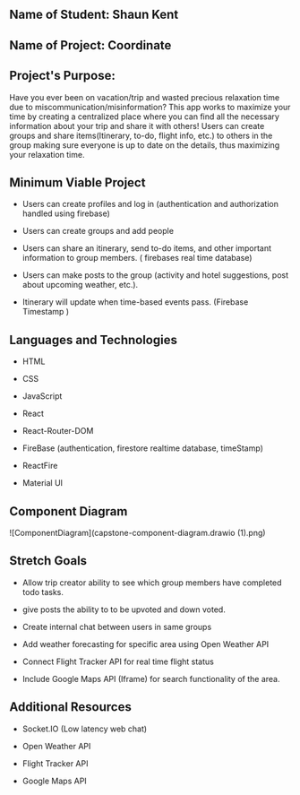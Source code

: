 ## Name of Student: Shaun Kent

## Name of Project: Coordinate

## Project's Purpose:

Have you ever been on vacation/trip and wasted precious relaxation time due to miscommunication/misinformation? This app works to maximize your time by creating a centralized place where you can find all the necessary information about your trip and share it with others! Users can create groups and share items(Itinerary, to-do, flight info, etc.) to others in the group making sure everyone is up to date on the details, thus maximizing your relaxation time.  

## Minimum Viable Project

* Users can create profiles and log in (authentication and authorization handled using firebase)  

* Users can create groups and add people

* Users can share an itinerary, send to-do items, and other important information to group members. ( firebases real time database)

* Users can make posts to the group (activity and hotel suggestions, post about upcoming weather, etc.). 

* Itinerary will update when time-based events pass. (Firebase Timestamp )

## Languages and Technologies

* HTML

* CSS

* JavaScript

* React

* React-Router-DOM

* FireBase (authentication, firestore realtime database, timeStamp)

* ReactFire 

* Material UI

## Component Diagram

![ComponentDiagram](capstone-component-diagram.drawio (1).png)

## Stretch Goals
* Allow trip creator ability to see which group members have completed todo tasks.

* give posts the ability to to be upvoted and down voted.

* Create internal chat between users in same groups

* Add weather forecasting for specific area using Open Weather API

* Connect Flight Tracker API for real time flight status

* Include Google Maps API (Iframe) for search functionality of the area.

## Additional Resources

* Socket.IO (Low latency web chat)

* Open Weather API

* Flight Tracker API

* Google Maps API

